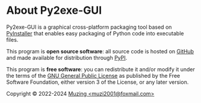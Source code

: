 # About Py2exe-GUI

Py2exe-GUI is a graphical cross-platform packaging tool based on [PyInstaller](https://pyinstaller.org/) that enables easy packaging of Python code into executable files.

This program is **open source software**: all source code is hosted on [GitHub](https://github.com/muziing/Py2exe-GUI) and made available for distribution through [PyPI](https://pypi.org/project/py2exe-gui/).

This program is **free software**: you can redistribute it and/or modify it under the terms of the [GNU General Public License](https://github.com/muziing/Py2exe-GUI/blob/main/README.md#license) as published by the Free Software Foundation, either version 3 of the License, or any later version.

Copyright © 2022-2024  [Muzing \<muzi2001@foxmail.com\>](https://muzing.top/about)
